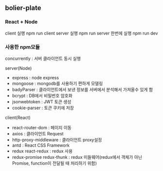 ## bolier-plate
### React + Node

client 실행 npm run client
server 실행 npm run server
한번에 실행 npm run dev

### 사용한 npm모듈

concurrently : 서버 클라이언트 동시 실행

server(Node)
+ express : node express
+ mongoose : mongodb를 사용하기 편하게 모델링
+ badyParser : 클라이언트에서 보낸 정보를 서버에서 분석해서 가져올수 있게 함
+ bcrypt : DB에서 비밀번호 암호화
+ jsonwebtoken : JWT 토큰 생성
+ cookie-parser : 토큰 쿠키에 저장

client(React)
+ react-router-dom : 페이지 이동
+ axios : 클라이언트 Request
+ http-proxy-middleware : 클라이언트 proxy설정
+ antd : React CSS Framework
+ redux react-redux : redux 사용
+ redux-promise redux-thunk : redux 미들웨어(redux에서 객체가 아닌 Promise, function이 전달될 때 처리하기 위함)